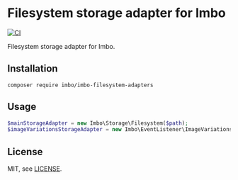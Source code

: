 # Filesystem storage adapter for Imbo

[![CI](https://github.com/imbo/imbo-filesystem-adapters/workflows/CI/badge.svg)](https://github.com/imbo/imbo-filesystem-adapters/actions?query=workflow%3ACI)

Filesystem storage adapter for Imbo.

## Installation

    composer require imbo/imbo-filesystem-adapters

## Usage

```php
$mainStorageAdapter = new Imbo\Storage\Filesystem($path);
$imageVariationsStorageAdapter = new Imbo\EventListener\ImageVariations\Storage\Filesystem($path);
```

## License

MIT, see [LICENSE](LICENSE).

